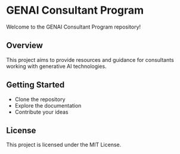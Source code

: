 # GENAI Consultant Program

Welcome to the GENAI Consultant Program repository!

## Overview

This project aims to provide resources and guidance for consultants working with generative AI technologies.

## Getting Started

- Clone the repository
- Explore the documentation
- Contribute your ideas

## License

This project is licensed under the MIT License.
